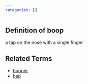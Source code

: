 ```yaml
---
categories: []
---
```

## Definition of boop

a tap on the nose with a single finger

## Related Terms

- [booper](./booper)
- [bap](./bap)
